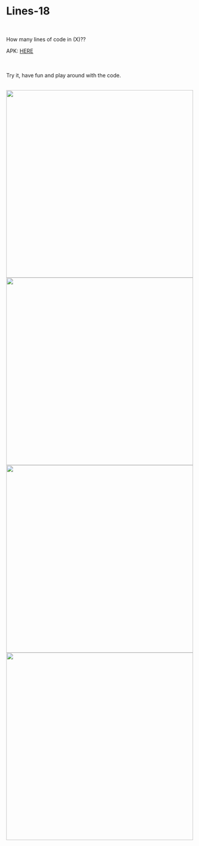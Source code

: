 # Lines-18
<br/>

How many lines of code in (X)??<br/>

APK: [HERE](https://drive.google.com/open?id=1-AZKNpG1mBTKUSzKfsbZGWr5KTnU-Aw-)<br/>

<br/><br/>
Try it, have fun and play around with the code.<br/><br/>

<img src="https://user-images.githubusercontent.com/57795657/75181560-2c8db380-5747-11ea-9e5b-ea27c625e5a4.png" width="500" height = "500">
<br/>
<img src="https://user-images.githubusercontent.com/57795657/75181320-9e193200-5746-11ea-948c-aa20677a7927.png" width="500" height = "500">
<br/>
<img src="https://user-images.githubusercontent.com/57795657/75181343-a70a0380-5746-11ea-8885-bc7ac66f2f5d.png" width="500" height = "500">
<br/>
<img src="https://user-images.githubusercontent.com/57795657/75181402-c7d25900-5746-11ea-9352-53f86aea758f.png" width="500" height = "500">
<br/>

